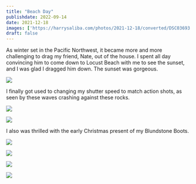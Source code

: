 ```yaml
---
title: "Beach Day"
publishdate: 2022-09-14
date: 2021-12-18
images: ['https://harrysaliba.com/photos/2021-12-18/converted/DSC03693.jpg']
draft: false
---
```


As winter set in the Pacific Northwest, it became more and more challenging to drag my friend, Nate, out of the house.  I spent all day convincing him to come down to Locust Beach with me to see the sunset, and I was glad I dragged him down.  The sunset was gorgeous.

![](https://harrysaliba.com/photos/2021-12-18/converted/DSC03693.jpg)

I finally got used to changing my shutter speed to match action shots, as seen by these waves crashing against these rocks.

![](https://harrysaliba.com/photos/2021-12-18/converted/DSC03702.jpg)

![](https://harrysaliba.com/photos/2021-12-18/converted/DSC03705.jpg)

I also was thrilled with the early Christmas present of my Blundstone Boots.

![](https://harrysaliba.com/photos/2021-12-18/converted/DSC03707.jpg)

![](https://harrysaliba.com/photos/2021-12-18/converted/DSC03710.jpg)

![](https://harrysaliba.com/photos/2021-12-18/converted/DSC03718.jpg)

![](https://harrysaliba.com/photos/2021-12-18/converted/DSC03728.jpg)
